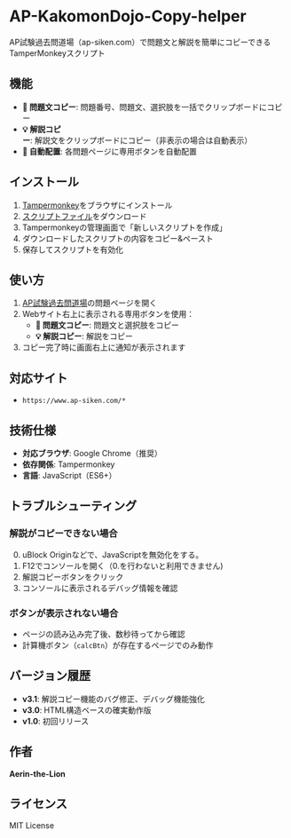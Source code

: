 # AP-KakomonDojo-Copy-helper

AP試験過去問道場（ap-siken.com）で問題文と解説を簡単にコピーできるTamperMonkeyスクリプト

## 機能

- **📝 問題文コピー**: 問題番号、問題文、選択肢を一括でクリップボードにコピー
- **💡 解説コピー**: 解説文をクリップボードにコピー（非表示の場合は自動表示）
- **🎯 自動配置**: 各問題ページに専用ボタンを自動配置

## インストール

1. [Tampermonkey](https://www.tampermonkey.net/)をブラウザにインストール
2. [スクリプトファイル](ap-siken-copy-helper-fixed.user.js)をダウンロード
3. Tampermonkeyの管理画面で「新しいスクリプトを作成」
4. ダウンロードしたスクリプトの内容をコピー&ペースト
5. 保存してスクリプトを有効化

## 使い方

1. [AP試験過去問道場](https://www.ap-siken.com/)の問題ページを開く
2. Webサイト右上に表示される専用ボタンを使用：
   - **📝 問題文コピー**: 問題文と選択肢をコピー
   - **💡 解説コピー**: 解説をコピー
3. コピー完了時に画面右上に通知が表示されます

## 対応サイト

- `https://www.ap-siken.com/*`

## 技術仕様

- **対応ブラウザ**: Google Chrome（推奨）
- **依存関係**: Tampermonkey
- **言語**: JavaScript（ES6+）

## トラブルシューティング

### 解説がコピーできない場合
0. uBlock Originなどで、JavaScriptを無効化をする。
1. F12でコンソールを開く（0.を行わないと利用できません)
2. 解説コピーボタンをクリック
3. コンソールに表示されるデバッグ情報を確認

### ボタンが表示されない場合
- ページの読み込み完了後、数秒待ってから確認
- 計算機ボタン（`calcBtn`）が存在するページでのみ動作

## バージョン履歴

- **v3.1**: 解説コピー機能のバグ修正、デバッグ機能強化
- **v3.0**: HTML構造ベースの確実動作版
- **v1.0**: 初回リリース

## 作者

**Aerin-the-Lion**

## ライセンス

MIT License

